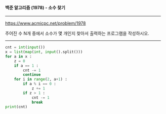 #### 백준 알고리즘 (1978) - 소수 찾기

---

https://www.acmicpc.net/problem/1978

주어진 수 N개 중에서 소수가 몇 개인지 찾아서 출력하는 프로그램을 작성하시오.

---

```python
cnt = int(input())
x = list(map(int, input().split()))
for a in x :
    z = 0
    if a == 1 :
        cnt -= 1
        continue
    for i in range(2, a+1) :
        if a % i == 0 :
            z += 1
        if z > 1 :
            cnt -= 1
            break
print(cnt)

```

